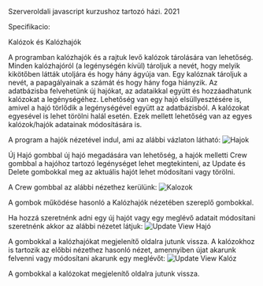 Szerveroldali javascript kurzushoz tartozó házi. 2021

Specifikacio:

Kalózok és Kalózhajók

A programban kalózhajók és a rajtuk levő kalózok tárolására van lehetőség. Minden kalózhajóról 
(a legénységén kívül) tároljuk a nevét, hogy melyik kikötőben látták utoljára és hogy hány ágyúja 
van. Egy kalóznak tároljuk a nevét, a papagályainak a számát és hogy hány foga hiányzik. Az 
adatbázisba felvehetünk új hajókat, az adataikkal együtt és hozzáadhatunk kalózokat a 
legénységéhez. Lehetőség van egy hajó elsüllyesztésére is, amivel a hajó törlődik a legénységével 
együtt az adatbázisból. A kalózokat egyesével is lehet törölni halál esetén. Ezek mellett lehetőség 
van az egyes kalózok/hajók adatainak módosítására is.

A program a hajók nézetével indul, ami az alábbi vázlaton látható:
![Hajok](https://user-images.githubusercontent.com/58141904/135167053-d820b0af-3fd3-4f4f-ae72-dec555745bf7.png)

Új Hajó gombbal új hajó megadására van lehetőség, a hajók melletti Crew gombbal a hajóhoz 
tartozó legénységet lehet megtekinteni, az Update és Delete gombokkal meg az aktuális hajót lehet 
módosítani vagy törölni.

A Crew gombbal az alábbi nézethez kerülünk:
![Kalozok](https://user-images.githubusercontent.com/58141904/135167141-3fb4a00e-c445-46f1-b864-8006f4ff85bd.png)

A gombok működése hasonló a Kalózhajók nézetében szereplő gombokkal.

Ha hozzá szeretnénk adni egy új hajót vagy egy meglévő adatait módosítani szeretnénk akkor az 
alábbi nézetet látjuk:
![Update View Hajó](https://user-images.githubusercontent.com/58141904/135167175-b1d850da-1dc6-4396-9949-527bdeee2159.png)

A gombokkal a kalózhajókat megjelenítő oldalra jutunk vissza.
A kalózokhoz is tartozik az előbbi nézethez hasonló nézet, amennyiben újat akarunk felvenni vagy 
módosítani akarunk egy meglévőt:
![Update View Kalóz](https://user-images.githubusercontent.com/58141904/135167197-4e95cf05-1e5c-4c05-9c98-858ecc0534ac.png)

A gombokkal a kalózokat megjelenítő oldalra jutunk vissza.
